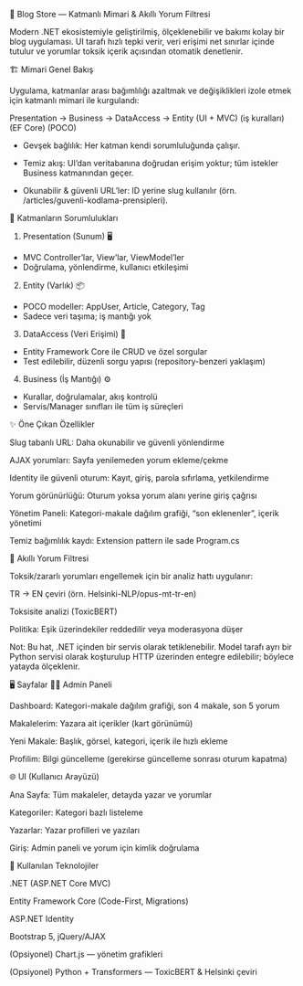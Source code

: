 🧩 Blog Store — Katmanlı Mimari & Akıllı Yorum Filtresi

Modern .NET ekosistemiyle geliştirilmiş, ölçeklenebilir ve bakımı kolay bir blog uygulaması.
UI tarafı hızlı tepki verir, veri erişimi net sınırlar içinde tutulur ve yorumlar toksik içerik açısından otomatik denetlenir.

🏗️ Mimari Genel Bakış

Uygulama, katmanlar arası bağımlılığı azaltmak ve değişiklikleri izole etmek için katmanlı mimari ile kurgulandı:

Presentation  →  Business  →  DataAccess  →  Entity
(UI + MVC)      (iş kuralları)  (EF Core)    (POCO)

- Gevşek bağlılık: Her katman kendi sorumluluğunda çalışır.

- Temiz akış: UI’dan veritabanına doğrudan erişim yoktur; tüm istekler Business katmanından geçer.

- Okunabilir & güvenli URL’ler: ID yerine slug kullanılır (örn. /articles/guvenli-kodlama-prensipleri).

 🧱 Katmanların Sorumlulukları
 
1) Presentation (Sunum) 🖥️

- MVC Controller’lar, View’lar, ViewModel’ler
- Doğrulama, yönlendirme, kullanıcı etkileşimi

2) Entity (Varlık) 📦

- POCO modeller: AppUser, Article, Category, Tag
- Sadece veri taşıma; iş mantığı yok

3) DataAccess (Veri Erişimi) 💾

- Entity Framework Core ile CRUD ve özel sorgular
- Test edilebilir, düzenli sorgu yapısı (repository-benzeri yaklaşım)

4) Business (İş Mantığı) ⚙️

- Kurallar, doğrulamalar, akış kontrolü
- Servis/Manager sınıfları ile tüm iş süreçleri

✨ Öne Çıkan Özellikler

Slug tabanlı URL: Daha okunabilir ve güvenli yönlendirme

AJAX yorumları: Sayfa yenilemeden yorum ekleme/çekme

Identity ile güvenli oturum: Kayıt, giriş, parola sıfırlama, yetkilendirme

Yorum görünürlüğü: Oturum yoksa yorum alanı yerine giriş çağrısı

Yönetim Paneli: Kategori-makale dağılım grafiği, “son eklenenler”, içerik yönetimi

Temiz bağımlılık kaydı: Extension pattern ile sade Program.cs

🤖 Akıllı Yorum Filtresi

Toksik/zararlı yorumları engellemek için bir analiz hattı uygulanır:

TR → EN çeviri (örn. Helsinki-NLP/opus-mt-tr-en)

Toksisite analizi (ToxicBERT)

Politika: Eşik üzerindekiler reddedilir veya moderasyona düşer

Not: Bu hat, .NET içinden bir servis olarak tetiklenebilir. Model tarafı ayrı bir Python servisi olarak koşturulup HTTP üzerinden entegre edilebilir; böylece yatayda ölçeklenir.

🖥️ Sayfalar
👩‍💼 Admin Paneli

Dashboard: Kategori-makale dağılım grafiği, son 4 makale, son 5 yorum

Makalelerim: Yazara ait içerikler (kart görünümü)

Yeni Makale: Başlık, görsel, kategori, içerik ile hızlı ekleme

Profilim: Bilgi güncelleme (gerekirse güncelleme sonrası oturum kapatma)

🌐 UI (Kullanıcı Arayüzü)

Ana Sayfa: Tüm makaleler, detayda yazar ve yorumlar

Kategoriler: Kategori bazlı listeleme

Yazarlar: Yazar profilleri ve yazıları

Giriş: Admin paneli ve yorum için kimlik doğrulama

🧰 Kullanılan Teknolojiler

.NET (ASP.NET Core MVC)

Entity Framework Core (Code-First, Migrations)

ASP.NET Identity

Bootstrap 5, jQuery/AJAX

(Opsiyonel) Chart.js — yönetim grafikleri

(Opsiyonel) Python + Transformers — ToxicBERT & Helsinki çeviri
